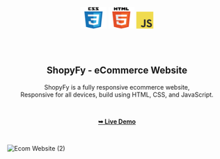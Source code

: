 <div align="center">
  <a > <img src="https://raw.githubusercontent.com/devicons/devicon/master/icons/css3/css3-original-wordmark.svg" alt="css3" width="60" height="50"/>  </a>          
  <a > <img src="https://raw.githubusercontent.com/devicons/devicon/master/icons/html5/html5-original-wordmark.svg" alt="html5" width="60" height="50"/> </a>      
   <a > <img src="https://raw.githubusercontent.com/devicons/devicon/master/icons/javascript/javascript-original.svg" alt="javascript" width="40" height="40"/> </a>
 

  <br />
  <br />
 <br />
  <br />
  
  <h2 align="center">ShopyFy - eCommerce Website</h2>

  ShopyFy is a fully responsive ecommerce website, <br />Responsive for all devices, build using HTML, CSS, and JavaScript.

   <br />

  <a href="https://shopify-online-shop.netlify.app"><strong>➥ Live Demo</strong></a>

</div>

<br />



![Ecom Website (2)](https://github.com/Sohamp2606/shopify-frontend/assets/106002920/3bb185a4-d85b-465b-bf96-45f95cae2996)





